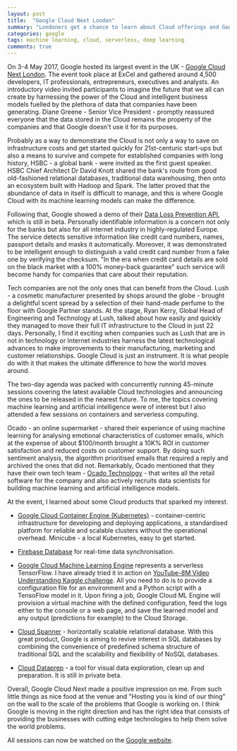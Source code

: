 ```yaml
---
layout: post
title:  "Google Cloud Next London"
summary: "Londoners get a chance to learn about Cloud offerings and Google's dive into AI" 
categories: google
tags: machine learning, cloud, serverless, deep learning
comments: true
---
```

On 3-4 May 2017, Google hosted its largest event in the UK - [Google Cloud Next London](https://g.co/nextlondon). The event took place at ExCel and gathered around 4,500 developers, IT professionals, entrepreneurs, executives and analysts. An introductory video invited participants to imagine the future that we all can create by harnessing the power of the Cloud and intelligent business models fuelled by the plethora of data that companies have been generating. Diane Greene - Senior Vice President - promptly reassured everyone that the data stored in the Cloud remains the property of the companies and that Google doesn't use it for its purposes.

Probably as a way to demonstrate the Cloud is not only a way to save on infrastructure costs and get started quickly for 21st-centuric start-ups but also a means to survive and compete for established companies with long history, HSBC - a global bank - were invited as the first guest speaker. HSBC Chief Architect Dr David Knott shared the bank's route from good old-fashioned relational databases, traditional data warehousing, then onto an ecosystem built with Hadoop and Spark. The latter proved that the abundance of data in itself is difficult to manage, and this is where Google Cloud with its machine learning models can make the difference.

Following that, Google showed a demo of their [Data Loss Prevention API](https://cloud.google.com/dlp/), which is still in beta. Personally identifiable information is a concern not only for the banks but also for all internet industry in highly-regulated Europe. The service detects sensitive information like credit card numbers, names, passport details and masks it automatically. Moreover, it was demonstrated to be intelligent enough to distinguish a valid credit card number from a fake one by verifying the checksum. "In the era when credit card details are sold on the black market with a 100% money-back guarantee" such service will become handy for companies that care about their reputation.

Tech companies are not the only ones that can benefit from the Cloud. Lush - a cosmetic manufacturer presented by shops around the globe - brought a delightful scent spread by a selection of their hand-made perfume to the floor with Google Partner stands. At the stage, Ryan Kerry, Global Head of Engineering and Technology at Lush, talked about how easily and quickly they managed to move their full IT infrastructure to the Cloud in just 22 days. Personally, I find it exciting when companies such as Lush that are in not in technology or Internet industries harness the latest technological advances to make improvements to their manufacturing, marketing and customer relationships. Google Cloud is just an instrument. It is what people do with it that makes the ultimate difference to how the world moves around.

The two-day agenda was packed with concurrently running 45-minute sessions covering the latest available Cloud technologies and announcing the ones to be released in the nearest future. To me, the topics covering machine learning and artificial intelligence were of interest but I also attended a few sessions on containers and serverless computing.

Ocado - an online supermarket - shared their experience of using machine learning for analysing emotional characteristics of customer emails, which at the expense of about $100/month brought a 10K% ROI in customer satisfaction and reduced costs on customer support. By doing such sentiment analysis, the algorithm prioritised emails that required a reply and archived the ones that did not. Remarkably, Ocado mentioned that they have their own tech team - [Ocado Technology](http://ocadotechnology.com/) - that writes all the retail software for the company and also actively recruits data scientists for building machine learning and artificial intelligence models.

At the event, I learned about some Cloud products that sparked my interest.

* [Google Cloud Container Engine (Kubernetes)](https://cloud.google.com/container-engine/) - container-centric infrastructure for developing and deploying applications, a standardised platform for reliable and scalable clusters without the operational overhead. Minicube - a local Kubernetes, easy to get started.

* [Firebase Database](https://firebase.google.com/) for real-time data synchronisation.

* [Google Cloud Machine Learning Engine](https://cloud.google.com/ml-engine/) represents a serverless TensorFlow. I have already tried it in action on [YouTube-8M Video Understanding Kaggle challenge](https://www.kaggle.com/c/youtube8m). All you need to do is to provide a configuration file for an environment and a Python script with a TensoFlow model in it. Upon firing a job, Google Cloud ML Engine will provision a virtual machine with the defined configuration, feed the logs either to the console or a web page, and save the learned model and any output (predictions for example) to the Cloud Storage.

* [Cloud Spanner](https://cloud.google.com/spanner/) - horizontally scalable relational database. With this great product, Google is aiming to revive interest in SQL databases by combining the convenience of predefined schema structure of traditional SQL and the scalability and flexibility of NoSQL databases.

* [Cloud Dataprep](https://cloud.google.com/dataprep/) - a tool for visual data exploration, clean up and preparation. It is still in private beta.

Overall, Google Cloud Next made a positive impression on me. From such little things as nice food at the venue and "Hosting you is kind of our thing" on the wall to the scale of the problems that Google is working on. I think Google is moving in the right direction and has the right idea that consists of providing the businesses with cutting edge technologies to help them solve the world problems.

All sessions can now be watched on the [Google website](https://cloudonair.withgoogle.com/events/next-live-emea-2017).
